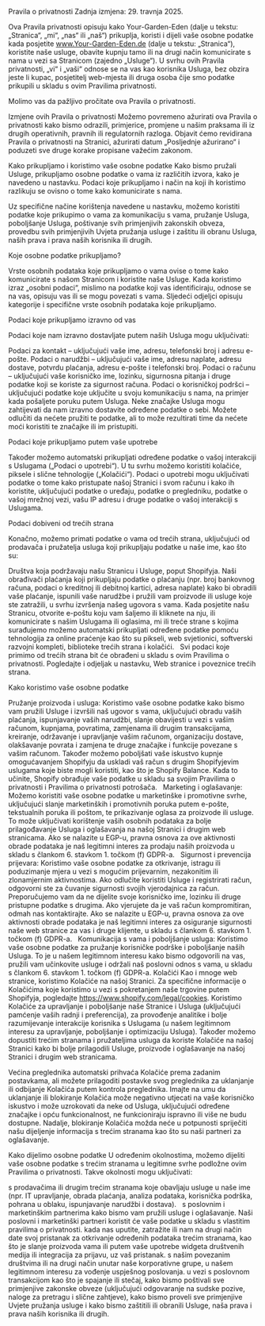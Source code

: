 Pravila o privatnosti
Zadnja izmjena: 29. travnja 2025.

Ova Pravila privatnosti opisuju kako Your-Garden-Eden (dalje u tekstu: „Stranica“, „mi“, „nas“ ili „naš“) prikuplja, koristi i dijeli vaše osobne podatke kada posjetite www.Your-Garden-Eden.de (dalje u tekstu: „Stranica“), koristite naše usluge, obavite kupnju tamo ili na drugi način komunicirate s nama u vezi sa Stranicom (zajedno „Usluge“). U svrhu ovih Pravila privatnosti, „vi“ i „vaši“ odnose se na vas kao korisnika Usluga, bez obzira jeste li kupac, posjetitelj web-mjesta ili druga osoba čije smo podatke prikupili u skladu s ovim Pravilima privatnosti.

Molimo vas da pažljivo pročitate ova Pravila o privatnosti.

Izmjene ovih Pravila o privatnosti
Možemo povremeno ažurirati ova Pravila o privatnosti kako bismo odrazili, primjerice, promjene u našim praksama ili iz drugih operativnih, pravnih ili regulatornih razloga. Objavit ćemo revidirana Pravila o privatnosti na Stranici, ažurirati datum „Posljednje ažurirano“ i poduzeti sve druge korake propisane važećim zakonom.   

Kako prikupljamo i koristimo vaše osobne podatke
Kako bismo pružali Usluge, prikupljamo osobne podatke o vama iz različitih izvora, kako je navedeno u nastavku. Podaci koje prikupljamo i način na koji ih koristimo razlikuju se ovisno o tome kako komunicirate s nama.

Uz specifične načine korištenja navedene u nastavku, možemo koristiti podatke koje prikupimo o vama za komunikaciju s vama, pružanje Usluga, poboljšanje Usluga, poštivanje svih primjenjivih zakonskih obveza, provedbu svih primjenjivih Uvjeta pružanja usluge i zaštitu ili obranu Usluga, naših prava i prava naših korisnika ili drugih.

Koje osobne podatke prikupljamo?

 Vrste osobnih podataka koje prikupljamo o vama ovise o tome kako komunicirate s našom Stranicom i koristite naše Usluge. Kada koristimo izraz „osobni podaci“, mislimo na podatke koji vas identificiraju, odnose se na vas, opisuju vas ili se mogu povezati s vama. Sljedeći odjeljci opisuju kategorije i specifične vrste osobnih podataka koje prikupljamo.   

Podaci koje prikupljamo izravno od vas

 Podaci koje nam izravno dostavljate putem naših Usluga mogu uključivati:   

Podaci za kontakt – uključujući vaše ime, adresu, telefonski broj i adresu e-pošte.
Podaci o narudžbi – uključujući vaše ime, adresu naplate, adresu dostave, potvrdu plaćanja, adresu e-pošte i telefonski broj.
Podaci o računu – uključujući vaše korisničko ime, lozinku, sigurnosna pitanja i druge podatke koji se koriste za sigurnost računa.
Podaci o korisničkoj podršci – uključujući podatke koje uključite u svoju komunikaciju s nama, na primjer kada pošaljete poruku putem Usluga.
Neke značajke Usluga mogu zahtijevati da nam izravno dostavite određene podatke o sebi. Možete odlučiti da nećete pružiti te podatke, ali to može rezultirati time da nećete moći koristiti te značajke ili im pristupiti.

Podaci koje prikupljamo putem vaše upotrebe

Također možemo automatski prikupljati određene podatke o vašoj interakciji s Uslugama („Podaci o upotrebi“). U tu svrhu možemo koristiti kolačiće, piksele i slične tehnologije („Kolačići“). Podaci o upotrebi mogu uključivati podatke o tome kako pristupate našoj Stranici i svom računu i kako ih koristite, uključujući podatke o uređaju, podatke o pregledniku, podatke o vašoj mrežnoj vezi, vašu IP adresu i druge podatke o vašoj interakciji s Uslugama.

Podaci dobiveni od trećih strana

Konačno, možemo primati podatke o vama od trećih strana, uključujući od prodavača i pružatelja usluga koji prikupljaju podatke u naše ime, kao što su:

Društva koja podržavaju našu Stranicu i Usluge, poput Shopifyja.
Naši obrađivači plaćanja koji prikupljaju podatke o plaćanju (npr. broj bankovnog računa, podaci o kreditnoj ili debitnoj kartici, adresa naplate) kako bi obradili vaše plaćanje, ispunili vaše narudžbe i pružili vam proizvode ili usluge koje ste zatražili, u svrhu izvršenja našeg ugovora s vama.
Kada posjetite našu Stranicu, otvorite e-poštu koju vam šaljemo ili kliknete na nju, ili komunicirate s našim Uslugama ili oglasima, mi ili treće strane s kojima surađujemo možemo automatski prikupljati određene podatke pomoću tehnologija za online praćenje kao što su pikseli, web svjetionici, softverski razvojni kompleti, biblioteke trećih strana i kolačići.   
Svi podaci koje primimo od trećih strana bit će obrađeni u skladu s ovim Pravilima o privatnosti. Pogledajte i odjeljak u nastavku, Web stranice i poveznice trećih strana.

Kako koristimo vaše osobne podatke

Pružanje proizvoda i usluga: Koristimo vaše osobne podatke kako bismo vam pružili Usluge i izvršili naš ugovor s vama, uključujući obradu vaših plaćanja, ispunjavanje vaših narudžbi, slanje obavijesti u vezi s vašim računom, kupnjama, povratima, zamjenama ili drugim transakcijama, kreiranje, održavanje i upravljanje vašim računom, organizaciju dostave, olakšavanje povrata i zamjena te druge značajke i funkcije povezane s vašim računom. Također možemo poboljšati vaše iskustvo kupnje omogućavanjem Shopifyju da uskladi vaš račun s drugim Shopifyjevim uslugama koje biste mogli koristiti, kao što je Shopify Balance. Kada to učinite, Shopify obrađuje vaše podatke u skladu sa svojim Pravilima o privatnosti i Pravilima o privatnosti potrošača.   
Marketing i oglašavanje: Možemo koristiti vaše osobne podatke u marketinške i promotivne svrhe, uključujući slanje marketinških i promotivnih poruka putem e-pošte, tekstualnih poruka ili poštom, te prikazivanje oglasa za proizvode ili usluge. To može uključivati korištenje vaših osobnih podataka za bolje prilagođavanje Usluga i oglašavanja na našoj Stranici i drugim web stranicama. Ako se nalazite u EGP-u, pravna osnova za ove aktivnosti obrade podataka je naš legitimni interes za prodaju naših proizvoda u skladu s člankom 6. stavkom 1. točkom (f) GDPR-a.   
Sigurnost i prevencija prijevara: Koristimo vaše osobne podatke za otkrivanje, istragu ili poduzimanje mjera u vezi s mogućim prijevarnim, nezakonitim ili zlonamjernim aktivnostima. Ako odlučite koristiti Usluge i registrirati račun, odgovorni ste za čuvanje sigurnosti svojih vjerodajnica za račun. Preporučujemo vam da ne dijelite svoje korisničko ime, lozinku ili druge pristupne podatke s drugima. Ako vjerujete da je vaš račun kompromitiran, odmah nas kontaktirajte. Ako se nalazite u EGP-u, pravna osnova za ove aktivnosti obrade podataka je naš legitimni interes za osiguranje sigurnosti naše web stranice za vas i druge klijente, u skladu s člankom 6. stavkom 1. točkom (f) GDPR-a.   
Komunikacija s vama i poboljšanje usluga: Koristimo vaše osobne podatke za pružanje korisničke podrške i poboljšanje naših Usluga. To je u našem legitimnom interesu kako bismo odgovorili na vas, pružili vam učinkovite usluge i održali naš poslovni odnos s vama, u skladu s člankom 6. stavkom 1. točkom (f) GDPR-a.
Kolačići
Kao i mnoge web stranice, koristimo Kolačiće na našoj Stranici. Za specifične informacije o Kolačićima koje koristimo u vezi s pokretanjem naše trgovine putem Shopifyja, pogledajte https://www.shopify.com/legal/cookies. Koristimo Kolačiće za upravljanje i poboljšanje naše Stranice i Usluga (uključujući pamćenje vaših radnji i preferencija), za provođenje analitike i bolje razumijevanje interakcije korisnika s Uslugama (u našem legitimnom interesu za upravljanje, poboljšanje i optimizaciju Usluga). Također možemo dopustiti trećim stranama i pružateljima usluga da koriste Kolačiće na našoj Stranici kako bi bolje prilagodili Usluge, proizvode i oglašavanje na našoj Stranici i drugim web stranicama.   

 Većina preglednika automatski prihvaća Kolačiće prema zadanim postavkama, ali možete prilagoditi postavke svog preglednika za uklanjanje ili odbijanje Kolačića putem kontrola preglednika. Imajte na umu da uklanjanje ili blokiranje Kolačića može negativno utjecati na vaše korisničko iskustvo i može uzrokovati da neke od Usluga, uključujući određene značajke i opću funkcionalnost, ne funkcioniraju ispravno ili više ne budu dostupne. Nadalje, blokiranje Kolačića možda neće u potpunosti spriječiti našu dijeljenje informacija s trećim stranama kao što su naši partneri za oglašavanje.   

Kako dijelimo osobne podatke
U određenim okolnostima, možemo dijeliti vaše osobne podatke s trećim stranama u legitimne svrhe podložne ovim Pravilima o privatnosti. Takve okolnosti mogu uključivati:

s prodavačima ili drugim trećim stranama koje obavljaju usluge u naše ime (npr. IT upravljanje, obrada plaćanja, analiza podataka, korisnička podrška, pohrana u oblaku, ispunjavanje narudžbi i dostava).   
s poslovnim i marketinškim partnerima kako bismo vam pružili usluge i oglašavanje. Naši poslovni i marketinški partneri koristit će vaše podatke u skladu s vlastitim pravilima o privatnosti.
kada nas uputite, zatražite ili nam na drugi način date svoj pristanak za otkrivanje određenih podataka trećim stranama, kao što je slanje proizvoda vama ili putem vaše upotrebe widgeta društvenih medija ili integracija za prijavu, uz vaš pristanak.
s našim povezanim društvima ili na drugi način unutar naše korporativne grupe, u našem legitimnom interesu za vođenje uspješnog poslovanja.
u vezi s poslovnom transakcijom kao što je spajanje ili stečaj, kako bismo poštivali sve primjenjive zakonske obveze (uključujući odgovaranje na sudske pozive, naloge za pretragu i slične zahtjeve), kako bismo proveli sve primjenjive Uvjete pružanja usluge i kako bismo zaštitili ili obranili Usluge, naša prava i prava naših korisnika ili drugih.